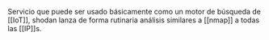 Servicio que puede ser usado básicamente como un motor de búsqueda de [[IoT]], shodan lanza de forma rutinaria análisis similares a [[nmap]] a todas las [[IP]]s.

